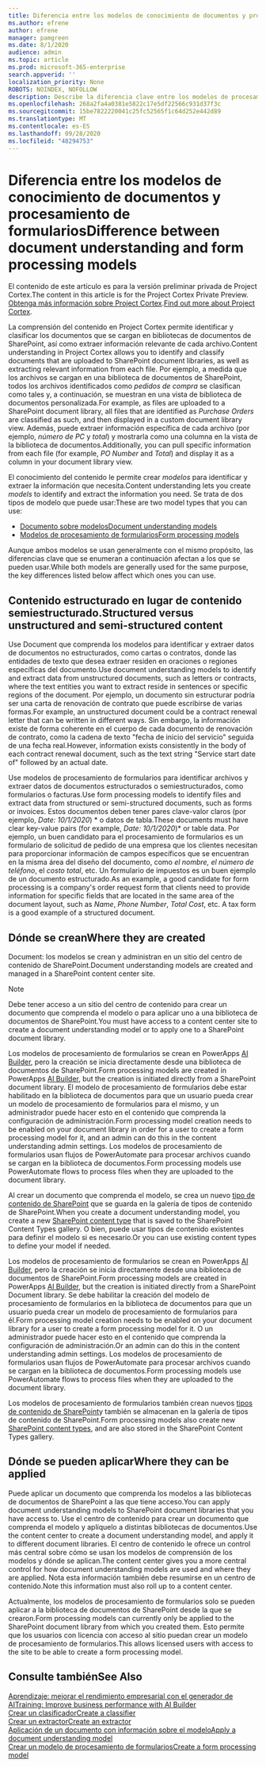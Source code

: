 ```yaml
---
title: Diferencia entre los modelos de conocimiento de documentos y procesamiento de formularios
ms.author: efrene
author: efrene
manager: pamgreen
ms.date: 8/1/2020
audience: admin
ms.topic: article
ms.prod: microsoft-365-enterprise
search.appverid: ''
localization_priority: None
ROBOTS: NOINDEX, NOFOLLOW
description: Describe la diferencia clave entre los modelos de procesamiento de formularios y la comprensión de documentos
ms.openlocfilehash: 268a2fa4a0381e5822c17e5df22566c931d37f3c
ms.sourcegitcommit: 15be7822220041c25fc52565f1c64d252e442d89
ms.translationtype: MT
ms.contentlocale: es-ES
ms.lasthandoff: 09/28/2020
ms.locfileid: "48294753"
---
```

# <a name="difference-between-document-understanding-and-form-processing-models"></a><span data-ttu-id="bb4ac-103">Diferencia entre los modelos de conocimiento de documentos y procesamiento de formularios</span><span class="sxs-lookup"><span data-stu-id="bb4ac-103">Difference between document understanding and form processing models</span></span> 

<span data-ttu-id="bb4ac-104">El contenido de este artículo es para la versión preliminar privada de Project Cortex.</span><span class="sxs-lookup"><span data-stu-id="bb4ac-104">The content in this article is for the Project Cortex Private Preview.</span></span> <span data-ttu-id="bb4ac-105">[Obtenga más información sobre Project Cortex](https://aka.ms/projectcortex).</span><span class="sxs-lookup"><span data-stu-id="bb4ac-105">[Find out more about Project Cortex](https://aka.ms/projectcortex).</span></span>

<span data-ttu-id="bb4ac-106">La comprensión del contenido en Project Cortex permite identificar y clasificar los documentos que se cargan en bibliotecas de documentos de SharePoint, así como extraer información relevante de cada archivo.</span><span class="sxs-lookup"><span data-stu-id="bb4ac-106">Content understanding in Project Cortex allows you to identify and classify documents that are uploaded to SharePoint document libraries, as well as extracting relevant information from each file.</span></span>  <span data-ttu-id="bb4ac-107">Por ejemplo, a medida que los archivos se cargan en una biblioteca de documentos de SharePoint, todos los archivos identificados como *pedidos de compra* se clasifican como tales y, a continuación, se muestran en una vista de biblioteca de documentos personalizada.</span><span class="sxs-lookup"><span data-stu-id="bb4ac-107">For example, as files are uploaded to a SharePoint document library, all files that are identified as *Purchase Orders* are classified as such, and then displayed in a custom document library view.</span></span> <span data-ttu-id="bb4ac-108">Además, puede extraer información específica de cada archivo (por ejemplo, *número de PC* y *total*) y mostrarla como una columna en la vista de la biblioteca de documentos.</span><span class="sxs-lookup"><span data-stu-id="bb4ac-108">Additionally, you can pull specific information from each file (for example, *PO Number* and *Total*) and display it as a column in your document library view.</span></span> 

<span data-ttu-id="bb4ac-109">El conocimiento del contenido le permite crear *modelos* para identificar y extraer la información que necesita.</span><span class="sxs-lookup"><span data-stu-id="bb4ac-109">Content understanding lets you create *models* to identify and extract the information you need.</span></span> <span data-ttu-id="bb4ac-110">Se trata de dos tipos de modelo que puede usar:</span><span class="sxs-lookup"><span data-stu-id="bb4ac-110">These are two model types that you can use:</span></span>

- [<span data-ttu-id="bb4ac-111">Documento sobre modelos</span><span class="sxs-lookup"><span data-stu-id="bb4ac-111">Document understanding models</span></span>](document-understanding-overview.md)
- [<span data-ttu-id="bb4ac-112">Modelos de procesamiento de formularios</span><span class="sxs-lookup"><span data-stu-id="bb4ac-112">Form processing models</span></span>](form-processing-overview.md)

<span data-ttu-id="bb4ac-113">Aunque ambos modelos se usan generalmente con el mismo propósito, las diferencias clave que se enumeran a continuación afectan a los que se pueden usar.</span><span class="sxs-lookup"><span data-stu-id="bb4ac-113">While both models are generally used for the same purpose, the key differences listed below affect which ones you can use.</span></span>

## <a name="structured-versus-unstructured-and-semi-structured-content"></a><span data-ttu-id="bb4ac-114">Contenido estructurado en lugar de contenido semiestructurado.</span><span class="sxs-lookup"><span data-stu-id="bb4ac-114">Structured versus unstructured and semi-structured content</span></span>

<span data-ttu-id="bb4ac-115">Use Document que comprenda los modelos para identificar y extraer datos de documentos no estructurados, como cartas o contratos, donde las entidades de texto que desea extraer residen en oraciones o regiones específicas del documento.</span><span class="sxs-lookup"><span data-stu-id="bb4ac-115">Use document understanding models to identify and extract data from unstructured documents, such as letters or contracts, where the text entities you want to extract reside in sentences or specific regions of the document.</span></span> <span data-ttu-id="bb4ac-116">Por ejemplo, un documento sin estructurar podría ser una carta de renovación de contrato que puede escribirse de varias formas.</span><span class="sxs-lookup"><span data-stu-id="bb4ac-116">For example, an unstructured document could be a contract renewal letter that can be written in different ways.</span></span> <span data-ttu-id="bb4ac-117">Sin embargo, la información existe de forma coherente en el cuerpo de cada documento de renovación de contrato, como la cadena de texto "fecha de inicio del servicio" seguida de una fecha real.</span><span class="sxs-lookup"><span data-stu-id="bb4ac-117">However, information exists consistently in the body of each contract renewal document, such as the text string "Service start date of" followed by an actual date.</span></span>   

<span data-ttu-id="bb4ac-118">Use modelos de procesamiento de formularios para identificar archivos y extraer datos de documentos estructurados o semiestructurados, como formularios o facturas.</span><span class="sxs-lookup"><span data-stu-id="bb4ac-118">Use form processing models to identify files and extract data from structured or semi-structured documents, such as forms or invoices.</span></span> <span data-ttu-id="bb4ac-119">Estos documentos deben tener pares clave-valor claros (por ejemplo, *Date: 10/1/2020*) \* o datos de tabla.</span><span class="sxs-lookup"><span data-stu-id="bb4ac-119">These documents must have clear key-value pairs (for example, *Date: 10/1/2020*)\* or table data.</span></span> <span data-ttu-id="bb4ac-120">Por ejemplo, un buen candidato para el procesamiento de formularios es un formulario de solicitud de pedido de una empresa que los clientes necesitan para proporcionar información de campos específicos que se encuentran en la misma área del diseño del documento, como *el nombre, el* *número de teléfono*, el *costo total*, etc.  Un formulario de impuestos es un buen ejemplo de un documento estructurado.</span><span class="sxs-lookup"><span data-stu-id="bb4ac-120">As an example, a good candidate for form processing is a company's order request form that clients need to provide information for specific fields that are located in the same area of the document layout, such as *Name*, *Phone Number*, *Total Cost*, etc.  A tax form is a good example of a structured document.</span></span> 

## <a name="where-they-are-created"></a><span data-ttu-id="bb4ac-121">Dónde se crean</span><span class="sxs-lookup"><span data-stu-id="bb4ac-121">Where they are created</span></span>

<span data-ttu-id="bb4ac-122">Document: los modelos se crean y administran en un sitio del centro de contenido de SharePoint.</span><span class="sxs-lookup"><span data-stu-id="bb4ac-122">Document understanding models are created and managed in a SharePoint content center site.</span></span> 

> [!NOTE]
> <span data-ttu-id="bb4ac-123">Debe tener acceso a un sitio del centro de contenido para crear un documento que comprenda el modelo o para aplicar uno a una biblioteca de documentos de SharePoint.</span><span class="sxs-lookup"><span data-stu-id="bb4ac-123">You must have access to a content center site to create a document understanding model or to apply one to a SharePoint document library.</span></span> 

<span data-ttu-id="bb4ac-124">Los modelos de procesamiento de formularios se crean en PowerApps [AI Builder](https://docs.microsoft.com/ai-builder/overview), pero la creación se inicia directamente desde una biblioteca de documentos de SharePoint.</span><span class="sxs-lookup"><span data-stu-id="bb4ac-124">Form processing models are created in PowerApps [AI Builder](https://docs.microsoft.com/ai-builder/overview), but the creation is initiated directly from a SharePoint document library.</span></span> <span data-ttu-id="bb4ac-125">El modelo de procesamiento de formularios debe estar habilitado en la biblioteca de documentos para que un usuario pueda crear un modelo de procesamiento de formularios para el mismo, y un administrador puede hacer esto en el contenido que comprenda la configuración de administración.</span><span class="sxs-lookup"><span data-stu-id="bb4ac-125">Form processing model creation needs to be enabled on your document library in order for a user to create a form processing model for it, and an admin can do this in the content understanding admin settings.</span></span> <span data-ttu-id="bb4ac-126">Los modelos de procesamiento de formularios usan flujos de PowerAutomate para procesar archivos cuando se cargan en la biblioteca de documentos.</span><span class="sxs-lookup"><span data-stu-id="bb4ac-126">Form processing models use PowerAutomate flows to process files when they are uploaded to the document library.</span></span>

<span data-ttu-id="bb4ac-127">Al crear un documento que comprenda el modelo, se crea un nuevo [tipo de contenido de SharePoint](https://support.microsoft.com/office/use-content-types-to-manage-content-consistently-on-a-site-48512bcb-6527-480b-b096-c03b7ec1d978) que se guarda en la galería de tipos de contenido de SharePoint.</span><span class="sxs-lookup"><span data-stu-id="bb4ac-127">When you create a document understanding model, you create a new [SharePoint content type](https://support.microsoft.com/office/use-content-types-to-manage-content-consistently-on-a-site-48512bcb-6527-480b-b096-c03b7ec1d978) that is saved to the SharePoint Content Types gallery.</span></span> <span data-ttu-id="bb4ac-128">O bien, puede usar tipos de contenido existentes para definir el modelo si es necesario.</span><span class="sxs-lookup"><span data-stu-id="bb4ac-128">Or you can use existing content types to define your model if needed.</span></span>

<span data-ttu-id="bb4ac-129">Los modelos de procesamiento de formularios se crean en PowerApps [AI Builder](https://docs.microsoft.com/ai-builder/overview), pero la creación se inicia directamente desde una biblioteca de documentos de SharePoint.</span><span class="sxs-lookup"><span data-stu-id="bb4ac-129">Form processing models are created in PowerApps [AI Builder](https://docs.microsoft.com/ai-builder/overview), but the creation is initiated directly from a SharePoint Document library.</span></span> <span data-ttu-id="bb4ac-130">Se debe habilitar la creación del modelo de procesamiento de formularios en la biblioteca de documentos para que un usuario pueda crear un modelo de procesamiento de formularios para él.</span><span class="sxs-lookup"><span data-stu-id="bb4ac-130">Form processing model creation needs to be enabled on your document library for a user to create a form processing model for it.</span></span> <span data-ttu-id="bb4ac-131">O un administrador puede hacer esto en el contenido que comprenda la configuración de administración.</span><span class="sxs-lookup"><span data-stu-id="bb4ac-131">Or an admin can do this in the content understanding admin settings.</span></span> <span data-ttu-id="bb4ac-132">Los modelos de procesamiento de formularios usan flujos de PowerAutomate para procesar archivos cuando se cargan en la biblioteca de documentos.</span><span class="sxs-lookup"><span data-stu-id="bb4ac-132">Form processing models use PowerAutomate flows to process files when they are uploaded to the document library.</span></span>

<span data-ttu-id="bb4ac-133">Los modelos de procesamiento de formularios también crean nuevos [tipos de contenido de SharePoint](https://support.microsoft.com/office/use-content-types-to-manage-content-consistently-on-a-site-48512bcb-6527-480b-b096-c03b7ec1d978)y también se almacenan en la galería de tipos de contenido de SharePoint.</span><span class="sxs-lookup"><span data-stu-id="bb4ac-133">Form processing models also create new [SharePoint content types](https://support.microsoft.com/office/use-content-types-to-manage-content-consistently-on-a-site-48512bcb-6527-480b-b096-c03b7ec1d978), and are also stored in the SharePoint Content Types gallery.</span></span>

## <a name="where-they-can-be-applied"></a><span data-ttu-id="bb4ac-134">Dónde se pueden aplicar</span><span class="sxs-lookup"><span data-stu-id="bb4ac-134">Where they can be applied</span></span>

<span data-ttu-id="bb4ac-135">Puede aplicar un documento que comprenda los modelos a las bibliotecas de documentos de SharePoint a las que tiene acceso.</span><span class="sxs-lookup"><span data-stu-id="bb4ac-135">You can apply document understanding models to SharePoint document libraries that you have access to.</span></span> <span data-ttu-id="bb4ac-136">Use el centro de contenido para crear un documento que comprenda el modelo y aplíquelo a distintas bibliotecas de documentos.</span><span class="sxs-lookup"><span data-stu-id="bb4ac-136">Use the content center to create a document understanding model, and apply it to different document libraries.</span></span> <span data-ttu-id="bb4ac-137">El centro de contenido le ofrece un control más central sobre cómo se usan los modelos de comprensión de los modelos y dónde se aplican.</span><span class="sxs-lookup"><span data-stu-id="bb4ac-137">The content center gives you a more central control for how document understanding models are used and where they are applied.</span></span> <span data-ttu-id="bb4ac-138">Nota esta información también debe resumirse en un centro de contenido.</span><span class="sxs-lookup"><span data-stu-id="bb4ac-138">Note this information must also roll up to a content center.</span></span>

<span data-ttu-id="bb4ac-139">Actualmente, los modelos de procesamiento de formularios solo se pueden aplicar a la biblioteca de documentos de SharePoint desde la que se crearon.</span><span class="sxs-lookup"><span data-stu-id="bb4ac-139">Form processing models can currently only be applied to the SharePoint document library from which you created them.</span></span> <span data-ttu-id="bb4ac-140">Esto permite que los usuarios con licencia con acceso al sitio puedan crear un modelo de procesamiento de formularios.</span><span class="sxs-lookup"><span data-stu-id="bb4ac-140">This allows licensed users with access to the site to be able to create a form processing model.</span></span>

 ## <a name="see-also"></a><span data-ttu-id="bb4ac-141">Consulte también</span><span class="sxs-lookup"><span data-stu-id="bb4ac-141">See Also</span></span>
[<span data-ttu-id="bb4ac-142">Aprendizaje: mejorar el rendimiento empresarial con el generador de AI</span><span class="sxs-lookup"><span data-stu-id="bb4ac-142">Training: Improve business performance with AI Builder</span></span>](https://docs.microsoft.com/learn/paths/improve-business-performance-ai-builder/?source=learn)</br>
[<span data-ttu-id="bb4ac-143">Crear un clasificador</span><span class="sxs-lookup"><span data-stu-id="bb4ac-143">Create a classifier</span></span>](create-a-classifier.md)</br>
[<span data-ttu-id="bb4ac-144">Crear un extractor</span><span class="sxs-lookup"><span data-stu-id="bb4ac-144">Create an extractor</span></span>](create-an-extractor.md)</br>
[<span data-ttu-id="bb4ac-145">Aplicación de un documento con información sobre el modelo</span><span class="sxs-lookup"><span data-stu-id="bb4ac-145">Apply a document understanding model</span></span>](apply-a-model.md)</br>
[<span data-ttu-id="bb4ac-146">Crear un modelo de procesamiento de formularios</span><span class="sxs-lookup"><span data-stu-id="bb4ac-146">Create a form processing model</span></span>](create-a-form-processing-model.md)</br>
